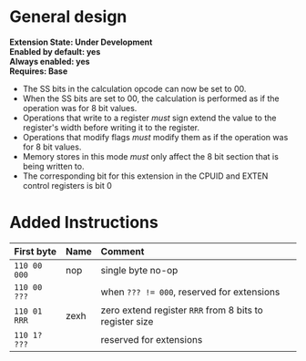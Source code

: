 # General design

**Extension State: Under Development**  
**Enabled by default: yes**  
**Always enabled: yes**  
**Requires: Base**  

- The SS bits in the calculation opcode can now be set to 00.
- When the SS bits are set to 00, the calculation is performed as if the operation was for 8 bit values.
- Operations that write to a register _must_ sign extend the value to the register's width before writing it to the register.
- Operations that modify flags _must_ modify them as if the operation was for 8 bit values.
- Memory stores in this mode _must_ only affect the 8 bit section that is being written to.
- The corresponding bit for this extension in the CPUID and EXTEN control registers is bit 0

# Added Instructions

| First byte    | Name | Comment                                                 |
|:--------------|:-----|:--------------------------------------------------------|
| `110 00 000`  | nop  | single byte no-op                                       |
| `110 00 ???`  |      | when `??? != 000`, reserved for extensions              |
| `110 01 RRR`  | zexh | zero extend register `RRR` from 8 bits to register size |
| `110 1? ???`  |      | reserved for extensions                                 |
